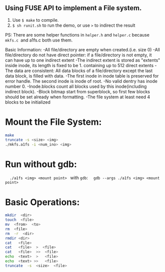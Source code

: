 ## Using FUSE API to implement a File system.
1. Use `$ make` to compile.
2. `$ sh runit.sh`  to run the demo, or use `>` to indirect the result

PS: There are some helper functions in `helper.h` and `helper.c` because `mkfs.c `and a1fs.c both use them.

Basic Information:
-All file/directory are empty when created.(i.e. size 0)
-All file/directory do not have direct pointer: if a file/directory is not empty, it can have up to one indirect extent
-The indirect extent is stored as "extents" inside inode, its length is fixed to be 1. containing up to 512 direct extents
-The data are consistent: All data blocks of a file/directory except the last data block, is filled with data.
-The first inode in inode table is preserved for error handle. The second inode is inode of root.
-No valid dentry has inode number 0.
-Inode.blocks count all blocks used by this inode(including indirect block).
-Block bitmap start from superblock, so first few blocks should be set already when formatting.
-The file system at least need 4 blocks to be initialized

# Mount the File System:
```bash
make
truncate -s <size> <img>
./mkfs.a1fs -i <num_ino> <img>
```

# Run without gdb:
`   ./a1fs <img> <mount point>  `
with `gdb`:
`   gdb --args ./a1fs <img> <mount point>  `

# Basic Operations:
```bash
mkdir  <dir>
touch  <file>
mv  <from>  <to>
rm  <file>
rm  -r  <dir>
rmdir <dir>
cat   <file>
cat   <file>  >  <file>
cat   <file>  >>  <file>
echo  <text>  >   <file>
echo  <text> >>   <file>
truncate  -s  <size>  <file>
```
